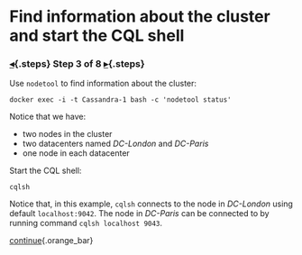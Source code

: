 <div class="top">

# Find information about the cluster and start the CQL shell
### [◂](command:katapod.loadPage?step2){.steps} Step 3 of 8 [▸](command:katapod.loadPage?step4){.steps}
</div>

Use `nodetool` to find information about the cluster:

```
docker exec -i -t Cassandra-1 bash -c 'nodetool status'
```

Notice that we have:
- two nodes in the cluster
- two datacenters named *DC-London* and *DC-Paris*
- one node in each datacenter

Start the CQL shell:
```
cqlsh
```

Notice that, in this example, `cqlsh` connects to the node in *DC-London* using default `localhost:9042`. The node in *DC-Paris* can be connected to by running command `cqlsh localhost 9043`.

[continue](command:katapod.loadPage?step4){.orange_bar}